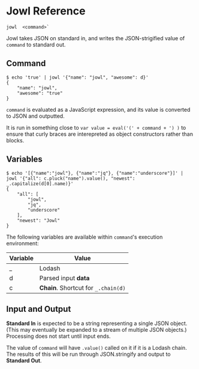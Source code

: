 # Jowl Reference

    jowl  <command>`

Jowl takes JSON on standard in, and writes the JSON-strigified value of `command` to standard out.

## Command

```
$ echo 'true' | jowl '{"name": "jowl", "awesome": d}'
{
    "name": "jowl",
    "awesome": "true"
}
```

`command` is evaluated as a JavaScript expression, and its value is converted to JSON and outputted.

It is run in something close to `var value = eval('(' + command + ') )` to ensure that curly
braces are interepreted as object constructors rather than blocks.

## Variables

```
$ echo '[{"name":"jowl"}, {"name":"jq"}, {"name":"underscore"}]' | jowl '{"all": c.pluck("name").value(), "newest": _.capitalize(d[0].name)}'
{
    "all": [
        "jowl",
        "jq",
        "underscore"
    ],
    "newest": "Jowl"
}
```

The following variables are available within `command`'s execution environment:

Variable | Value
---------|------
_ | Lodash
d | Parsed input **data**
c | **Chain**. Shortcut for `_.chain(d)`

## Input and Output

**Standard In** is expected to be a string representing a single JSON object. (This may eventually be
expanded to a stream of multiple JSON objects.) Processing does not start until input ends.

The value of `command` will have `.value()` called on it if it is a Lodash chain. The results of this
will be run through JSON.stringify and output to **Standard Out**.

